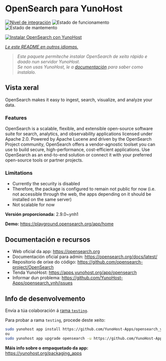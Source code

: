 <!--
NOTA: Este README foi creado automáticamente por <https://github.com/YunoHost/apps/tree/master/tools/readme_generator>
NON debe editarse manualmente.
-->

# OpenSearch para YunoHost

[![Nivel de integración](https://dash.yunohost.org/integration/opensearch.svg)](https://dash.yunohost.org/appci/app/opensearch) ![Estado de funcionamento](https://ci-apps.yunohost.org/ci/badges/opensearch.status.svg) ![Estado de mantemento](https://ci-apps.yunohost.org/ci/badges/opensearch.maintain.svg)

[![Instalar OpenSearch con YunoHost](https://install-app.yunohost.org/install-with-yunohost.svg)](https://install-app.yunohost.org/?app=opensearch)

*[Le este README en outros idiomas.](./ALL_README.md)*

> *Este paquete permíteche instalar OpenSearch de xeito rápido e doado nun servidor YunoHost.*  
> *Se non usas YunoHost, le a [documentación](https://yunohost.org/install) para saber como instalalo.*

## Vista xeral

OpenSearch makes it easy to ingest, search, visualize, and analyze your data.

### Features

OpenSearch is a scalable, flexible, and extensible open-source software suite for search, analytics, and observability applications licensed under Apache 2.0. Powered by Apache Lucene and driven by the OpenSearch Project community, OpenSearch offers a vendor-agnostic toolset you can use to build secure, high-performance, cost-efficient applications. Use OpenSearch as an end-to-end solution or connect it with your preferred open-source tools or partner projects.

### Limitations

- Currently the security is disabled
- Therefore, the package is configured to remain not public for now (i.e. not accessible through the web, the apps depending on it should be installed on the same server)
- Not scalable for now


**Versión proporcionada:** 2.9.0~ynh1

**Demo:** <https://playground.opensearch.org/app/home>
## Documentación e recursos

- Web oficial da app: <https://opensearch.org>
- Documentación oficial para admin: <https://opensearch.org/docs/latest/>
- Repositorio de orixe do código: <https://github.com/opensearch-project/OpenSearch>
- Tenda YunoHost: <https://apps.yunohost.org/app/opensearch>
- Informar dun problema: <https://github.com/YunoHost-Apps/opensearch_ynh/issues>

## Info de desenvolvemento

Envía a túa colaboración á [rama `testing`](https://github.com/YunoHost-Apps/opensearch_ynh/tree/testing).

Para probar a rama `testing`, procede deste xeito:

```bash
sudo yunohost app install https://github.com/YunoHost-Apps/opensearch_ynh/tree/testing --debug
ou
sudo yunohost app upgrade opensearch -u https://github.com/YunoHost-Apps/opensearch_ynh/tree/testing --debug
```

**Máis info sobre o empaquetado da app:** <https://yunohost.org/packaging_apps>
